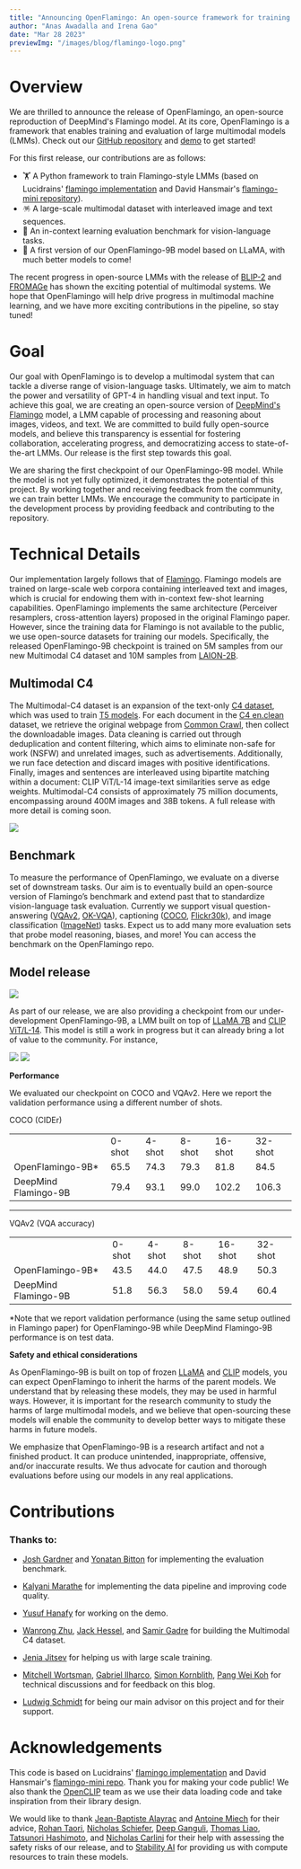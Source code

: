 ```yaml
---
title: "Announcing OpenFlamingo: An open-source framework for training vision-language models with in-context learning"
author: "Anas Awadalla and Irena Gao"
date: "Mar 28 2023"
previewImg: "/images/blog/flamingo-logo.png"
---
```


# Overview
We are thrilled to announce the release of OpenFlamingo, an open-source reproduction of DeepMind's Flamingo model. At its core, OpenFlamingo is a framework that enables training and evaluation of large multimodal models (LMMs). Check out our [GitHub repository](https://github.com/mlfoundations/open_flamingo) and [demo](https://7164d2142d11.ngrok.app) to get started!

For this first release, our contributions are as follows:

* 🏋️ A Python framework to train Flamingo-style LMMs (based on Lucidrains' [flamingo implementation](https://github.com/lucidrains/flamingo-pytorch) and David Hansmair's [flamingo-mini repository](https://github.com/dhansmair/flamingo-mini)).
* 🪅 A large-scale multimodal dataset with interleaved image and text sequences.
* 🧪 An in-context learning evaluation benchmark for vision-language tasks.
* 🤖 A first version of our OpenFlamingo-9B model based on LLaMA, with much better models to come!


The recent progress in open-source LMMs with the release of [BLIP-2](https://arxiv.org/abs/2301.12597) and [FROMAGe](https://jykoh.com/fromage) has shown the exciting potential of multimodal systems. We hope that OpenFlamingo will help drive progress in multimodal machine learning, and we have more exciting contributions in the pipeline, so stay tuned! 


# Goal
Our goal with OpenFlamingo is to develop a multimodal system that can tackle a diverse range of vision-language tasks. Ultimately, we aim to match the power and versatility of GPT-4 in handling visual and text input. To achieve this goal, we are creating an open-source version of [DeepMind's Flamingo](https://www.deepmind.com/blog/tackling-multiple-tasks-with-a-single-visual-language-model) model, a LMM capable of processing and reasoning about images, videos, and text. We are committed to build fully open-source models, and believe this transparency is essential for fostering collaboration, accelerating progress, and democratizing access to state-of-the-art LMMs. Our release is the first step towards this goal.

We are sharing the first checkpoint of our OpenFlamingo-9B model. While the model is not yet fully optimized, it demonstrates the potential of this project. By working together and receiving feedback from the community, we can train better LMMs. We encourage the community to participate in the development process by providing feedback and contributing to the repository. 


# Technical Details
Our implementation largely follows that of [Flamingo](https://arxiv.org/abs/2204.14198). Flamingo models are trained on large-scale web corpora containing interleaved text and images, which is crucial for endowing them with in-context few-shot learning capabilities. OpenFlamingo implements the same architecture (Perceiver resamplers, cross-attention layers) proposed in the original Flamingo paper. However, since the training data for Flamingo is not available to the public, we use open-source datasets for training our models. Specifically, the released OpenFlamingo-9B checkpoint is trained on 5M samples from our new Multimodal C4 dataset and 10M samples from [LAION-2B](https://huggingface.co/datasets/laion/laion2B-en). 


## **Multimodal C4**

The Multimodal-C4 dataset is an expansion of the text-only [C4 dataset](https://www.tensorflow.org/datasets/catalog/c4), which was used to train  [T5 models](https://arxiv.org/abs/1910.10683). For each document in the [C4 en.clean](https://www.tensorflow.org/datasets/catalog/c4#c4en_default_config) dataset, we retrieve the original webpage from [Common Crawl](https://commoncrawl.org/), then collect the downloadable images. Data cleaning is carried out through deduplication and content filtering, which aims to eliminate non-safe for work (NSFW) and unrelated images, such as advertisements. Additionally, we run face detection and discard images with positive identifications. Finally, images and sentences are interleaved using bipartite matching within a document: CLIP ViT/L-14 image-text similarities serve as edge weights. Multimodal-C4 consists of approximately 75 million documents, encompassing around 400M images and 38B tokens. A full release with more detail is coming soon.

![](/images/blog/mmc4-example.png)

## **Benchmark**

To measure the performance of OpenFlamingo, we evaluate on a diverse set of downstream tasks. Our aim is to eventually build an open-source version of Flamingo’s benchmark and extend past that to standardize vision-language task evaluation. Currently we support visual question-answering ([VQAv2](https://visualqa.org/index.html), [OK-VQA](https://okvqa.allenai.org)), captioning ([COCO](https://cocodataset.org/#home), [Flickr30k](https://www.kaggle.com/datasets/hsankesara/flickr-image-dataset)), and image classification ([ImageNet](https://image-net.org/index.php)) tasks. Expect us to add many more evaluation sets that probe model reasoning, biases, and more! You can access the benchmark on the OpenFlamingo repo. 


## **Model release**

![](/images/blog/flamingo-llama.png)

As part of our release, we are also providing a checkpoint from our under-development OpenFlamingo-9B, a LMM built on top of [LLaMA 7B](https://ai.facebook.com/blog/large-language-model-llama-meta-ai/) and [CLIP ViT/L-14](https://openai.com/research/clip). This model is still a work in progress but it can already bring a lot of value to the community. For instance,

![](/images/blog/flamingo-9B-sample-one.png)
![](/images/blog/flamingo-9B-sample-two.png)

**Performance**

We evaluated our checkpoint on COCO and VQAv2. Here we report the validation performance using a different number of shots. 

COCO (CIDEr)
<table>
  <tr>
   <td>
   </td>
   <td>0-shot
   </td>
   <td>4-shot
   </td>
   <td>8-shot
   </td>
   <td>16-shot
   </td>
   <td>32-shot
   </td>
  </tr>
  <tr>
   <td>OpenFlamingo-9B*
   </td>
   <td>65.5
   </td>
   <td>74.3
   </td>
   <td>79.3
   </td>
   <td>81.8
   </td>
   <td>84.5
   </td>
  </tr>
  <tr>
   <td>DeepMind Flamingo-9B
   </td>
   <td>79.4
   </td>
   <td>93.1
   </td>
   <td>99.0
   </td>
   <td>102.2
   </td>
   <td>106.3
   </td>
  </tr>
</table>

---

VQAv2 (VQA accuracy)
<table>
  <tr>
   <td>
   </td>
   <td>0-shot
   </td>
   <td>4-shot
   </td>
   <td>8-shot
   </td>
   <td>16-shot
   </td>
   <td>32-shot
   </td>
  </tr>
  <tr>
   <td>OpenFlamingo-9B*
   </td>
   <td>43.5
   </td>
   <td>44.0
   </td>
   <td>47.5
   </td>
   <td>48.9
   </td>
   <td>50.3
   </td>
  </tr>
  <tr>
   <td>DeepMind Flamingo-9B
   </td>
   <td>51.8
   </td>
   <td>56.3
   </td>
   <td>58.0
   </td>
   <td>59.4
   </td>
   <td>60.4
   </td>
  </tr>
</table>


*Note that we report validation performance (using the same setup outlined in Flamingo paper) for OpenFlamingo-9B while DeepMind Flamingo-9B performance is on test data.

**Safety and ethical considerations**

As OpenFlamingo-9B is built on top of frozen [LLaMA](https://arxiv.org/abs/2302.13971) and [CLIP](https://arxiv.org/abs/2103.00020) models, you can expect OpenFlamingo to inherit the harms of the parent models. We understand that by releasing these models, they may be used in harmful ways. However, it is important for the research community to study the harms of large multimodal models, and we believe that open-sourcing these models will enable the community to develop better ways to mitigate these harms in future models.

We emphasize that OpenFlamingo-9B is a research artifact and not a finished product. It can produce unintended, inappropriate, offensive, and/or inaccurate results. We thus advocate for caution and thorough evaluations before using our models in any real applications.


# Contributions

### Thanks to:

* [Josh Gardner](https://homes.cs.washington.edu/~jpgard/) and [Yonatan Bitton](https://yonatanbitton.github.io/) for implementing the evaluation benchmark.

* [Kalyani Marathe](https://kalyani7195.github.io/) for implementing the data pipeline and improving code quality.

* [Yusuf Hanafy](https://www.linkedin.com/in/yusufhanafy/) for working on the demo.

* [Wanrong Zhu](https://wanrong-zhu.com/), [Jack Hessel](https://jmhessel.com/), and [Samir Gadre](https://sagadre.github.io/) for building the Multimodal C4 dataset.

* [Jenia Jitsev](https://scholar.google.de/citations?user=p1FuAMkAAAAJ&hl=en) for helping us with large scale training.

* [Mitchell Wortsman](https://mitchellnw.github.io/), [Gabriel Ilharco](https://gabrielilharco.com/), [Simon Kornblith](https://simonster.com/), [Pang Wei Koh](https://koh.pw/) for technical discussions and for feedback on this blog.

* [Ludwig Schmidt](https://people.csail.mit.edu/ludwigs/) for being our main advisor on this project and for their support.


# Acknowledgements

This code is based on Lucidrains' [flamingo implementation](https://github.com/lucidrains/flamingo-pytorch) and David Hansmair's [flamingo-mini repo](https://github.com/dhansmair/flamingo-mini). Thank you for making your code public! We also thank the [OpenCLIP](https://github.com/mlfoundations/open_clip) team as we use their data loading code and take inspiration from their library design.

We would like to thank [Jean-Baptiste Alayrac](https://www.jbalayrac.com/) and [Antoine Miech](https://antoine77340.github.io/) for their advice, [Rohan Taori](https://www.rohantaori.com/), [Nicholas Schiefer](https://nicholasschiefer.com/), [Deep Ganguli](https://hai.stanford.edu/people/deep-ganguli), [Thomas Liao](https://thomasliao.com/), [Tatsunori Hashimoto](https://thashim.github.io/), and [Nicholas Carlini](https://nicholas.carlini.com/) for their help with assessing the safety risks of our release, and to [Stability AI](https://stability.ai) for providing us with compute resources to train these models.
